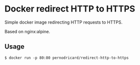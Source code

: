 # Docker redirect HTTP to HTTPS

Simple docker image redirecting HTTP requests to HTTPS.

Based on nginx:alpine.

## Usage

```
$ docker run -p 80:80 pernodricard/redirect-http-to-https
```